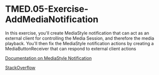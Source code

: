 # TMED.05-Exercise-AddMediaNotification

In this exercise, you'll create MediaStyle notification that can act as an external client for controlling the Media Session, and therefore the media playback.
You'll then fix the MediaStyle notification actions by creating a MediaButtonReceiver that can respond to external client actions

[Documentation on MediaStyle Notification](https://developer.android.com/reference/android/support/v7/app/NotificationCompat.MediaStyle.html)

[StackOverflow](https://stackoverflow.com/questions/45711925/failed-to-post-notification-on-channel-null-target-api-is-26)